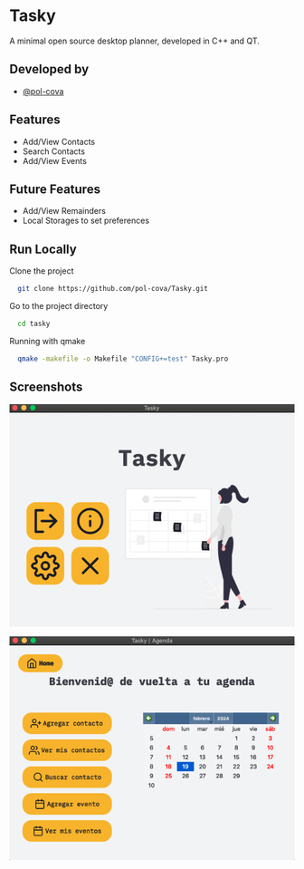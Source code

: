 
# Tasky

A minimal open source desktop planner, developed in C++ and QT.




## Developed by

- [@pol-cova](https://github.com/pol-cova)


## Features

- Add/View Contacts
- Search Contacts 
- Add/View Events

## Future Features

- Add/View Remainders
- Local Storages to set preferences

## Run Locally

Clone the project

```bash
  git clone https://github.com/pol-cova/Tasky.git
```

Go to the project directory

```bash
  cd tasky
```

Running with qmake 

```bash
  qmake -makefile -o Makefile "CONFIG+=test" Tasky.pro
```


## Screenshots

![App Screenshot](imgs/Main-screen.png)


![App Screenshot](imgs/home-screen.png)


